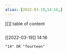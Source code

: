 ```yaml
---
alias: [2022-03-19,14:16,]
---
```

[[]]
table of content
```toc
```

[[2022-03-19]] 14:16

```query
"14" OR "fourteen"
```